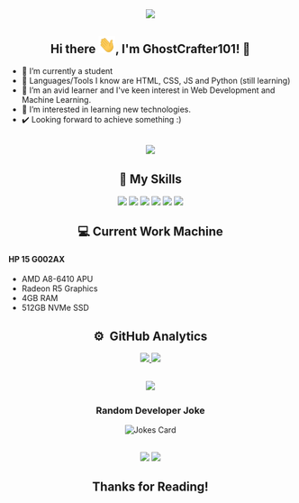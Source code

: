 <div align=center><img src="https://github.com/GhostCrafter101/GhostCrafter101/assets/73681993/eb256739-435f-4e8c-baf9-7c1b525f7445"></div>

<h2 align=center>Hi there <img src="https://raw.githubusercontent.com/ABSphreak/ABSphreak/master/gifs/Hi.gif" width="30px" height="30px">, I'm <b>GhostCrafter101! 👋</b></h2>

- 🌱 I’m currently a student
- 👀 Languages/Tools I know are HTML, CSS, JS and Python (still learning)
- 💞️ I’m an avid learner and I've keen interest in Web Development and Machine Learning.
- 👀 I’m interested in learning new technologies.
- ✔️ Looking forward to achieve something :)
<br>
<div align=center><img src="https://lanyard.kyrie25.me/api/494093558689562624?waveColor=8B8BFA&waveSpotifyColor=0094f0&gradient=0094f0-054bfc-4305fc&imgStyle=square"></div>
<h2 align=center>💼 My Skills</h2>
<p align="center">
 <img src="https://img.shields.io/badge/adobe%20premiere%20pro%20-9500ff?&style=for-the-badge&logo=adobe%20premiere%20pro&logoColor=white"/> 
 <img src="https://img.shields.io/badge/adobe%20photoshop%20-%2331A8FF.svg?&style=for-the-badge&logo=adobe%20photoshop&logoColor=white"/> 
 <img src="https://img.shields.io/badge/html5%20-%23E34F26.svg?&style=for-the-badge&logo=html5&logoColor=white"/> 
 <img src="https://img.shields.io/badge/css3%20-%231572B6.svg?&style=for-the-badge&logo=css3&logoColor=white"/>
 <img src="https://img.shields.io/badge/react-%2320232a.svg?style=for-the-badge&logo=react&logoColor=%2361DAFB"/> 
 <img src="https://img.shields.io/badge/javascript%20-%23323330.svg?&style=for-the-badge&logo=javascript&logoColor=%23F7DF1E"/>
</p>

<h2 align=center>💻 Current Work Machine </h2>

#### HP 15 G002AX
- AMD A8-6410 APU   
- Radeon R5 Graphics
- 4GB RAM
- 512GB NVMe SSD

<h2 align=center> ⚙️ &nbsp;GitHub Analytics </h2>
<p align="center">
<a href="https://github.com/GhostCrafter101">
<img height="180em" src="https://github-readme-stats-eight-theta.vercel.app/api?username=GhostCrafter101&show_icons=true&theme=nightowl&include_all_commits=true&count_private=true"/>
<img height="180em" src="https://github-readme-stats-eight-theta.vercel.app/api/top-langs/?username=GhostCrafter101&layout=compact&langs_count=8&theme=nightowl"/>
</a>
</p>
<br>

<div align=center>
 <img src="https://stats.quine.sh/GhostCrafter101/languages-over-time?theme=dark">
 <h3>Random Developer Joke</h3>
 <img src="https://readme-jokes.vercel.app/api" alt="Jokes Card" />
</div>
<br>
<p align=center>
 <img src="https://komarev.com/ghpvc/?username=GhostCrafter101&style=flat-square"/>
 <img src="https://img.shields.io/badge/dynamic/json?logo=github&label=GitHub+Followers&labelColor=282c34&color=181717&query=%24.data.totalSubs&url=https%3A%2F%2Fapi.spencerwoo.com%2Fsubstats%2F%3Fsource%3Dgithub%26queryKey%3DGhostCrafter101&longCache=true"/>
</p>
<h2 align="center">Thanks for Reading!</h2>

<!-- ### ⚙️ &nbsp;Holopin Board
<img align="left" alt="Twitter " width="22px" src="https://github.com/GhostCrafter101/GhostCrafter101/assets/73681993/e9dbf930-9f02-4f00-95ea-7a9e5054672f" />
</a>
<a href="https://t.me/ghostcrafter101">
  <img align="left" alt="Telegram" width="22px" src="https://github.com/GhostCrafter101/GhostCrafter101/assets/73681993/5dd4c701-87b6-4640-a8c0-676aaab9c7fa" />
</a>
<a href="#">
  <img align="left" alt="ghostcrafter101" width="22px" src="https://github.com/GhostCrafter101/GhostCrafter101/assets/73681993/694ba34b-9396-4bd9-983c-fa9f2c5eed5a" />ghostcrafter101
</a>
[![@sarthakroy2002's Holopin board](https://holopin.io/api/user/board?user=GhostCrafter101)](https://holopin.io/@GhostCrafter101) --!>
